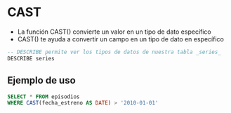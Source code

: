# CAST

- La función CAST() convierte un valor en un tipo de dato específico
- CAST() te ayuda a convertir un campo en un tipo de dato en específico
```sql
-- DESCRIBE permite ver los tipos de datos de nuestra tabla _series_
DESCRIBE series
```

## Ejemplo de uso
```sql
SELECT * FROM episodios
WHERE CAST(fecha_estreno AS DATE) > '2010-01-01'
```